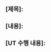 ### [제목]:
<!-- 제목을 여기에 작성하세요 -->

### [내용]:
<!-- 변경된 내용에 대해 설명하세요 -->

### [UT 수행 내용]:
<!-- 유닛 테스트가 수행된 내용을 작성하세요 -->
